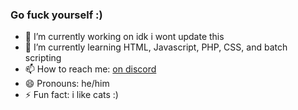 ### Go fuck yourself :)


- 🔭 I’m currently working on idk i wont update this
- 🌱 I’m currently learning HTML, Javascript, PHP, CSS, and batch scripting
- 📫 How to reach me: [on discord](discord.com/users/480054493648650240/)
- 😄 Pronouns: he/him
- ⚡ Fun fact: i like cats :)

